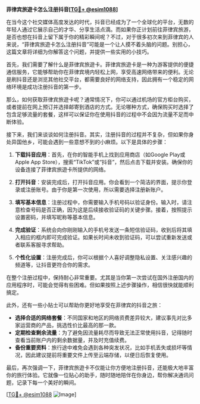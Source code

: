 **菲律宾旅遊卡怎么注册抖音[[TG💪+ @esim1088](https://t.me/s/esim1088)]**

在当今这个社交媒体高度发达的时代，抖音已经成为了一个全球化的平台，无数的年轻人通过它展示自己的才华、分享生活点滴。而如果你正计划前往菲律宾旅游，是否也想在抖音上留下属于你的精彩瞬间呢？不过，对于很多初次来到菲律宾的人来说，“菲律宾旅遊卡怎么注册抖音”可能是一个让人摸不着头脑的问题。别担心，这篇文章将详细为你解答这个问题，并提供一些实用的小技巧。

首先，我们需要了解什么是菲律宾旅遊卡。菲律宾旅遊卡是一种为游客提供的便捷通信服务，它能够帮助你在菲律宾境内轻松上网，享受高速网络带来的便利。无论是刷抖音还是浏览其他社交平台，都需要良好的网络支持，因此拥有一个稳定的网络环境是成功注册抖音的第一步。

那么，如何获取菲律宾旅遊卡呢？通常情况下，你可以通过机场的官方柜台购买，或者提前在网上预订并选择邮寄到酒店的方式。无论哪种方式，确保购买时选择了包含足够流量的套餐，这样可以保证你在使用抖音的过程中不会因为流量不足而中断体验。

接下来，我们来谈谈如何注册抖音。其实，注册抖音的过程并不复杂，但如果你身处异国他乡，可能会遇到一些意想不到的小麻烦。以下是具体的步骤：

1. **下载抖音应用**：首先，在你的智能手机上找到应用商店（如Google Play或Apple App Store），搜索“TikTok”或“抖音”，然后点击下载并安装。确保你的设备连接了菲律宾旅遊卡所提供的网络。

2. **打开抖音**：安装完成后，打开抖音应用。你会看到一个简洁的界面，提示你登录或注册账号。由于你是第一次使用，所以需要选择注册新账户。

3. **填写基本信息**：注册过程中，你需要输入手机号码以验证身份。输入时，请注意检查号码是否正确，因为这是后续接收验证码的关键步骤。接着，按照提示设置密码，并填写昵称等基本信息。

4. **完成验证**：系统会向你刚刚输入的手机号发送一条短信验证码，收到后将其填入相应的框内即可完成验证。如果长时间未收到验证码，可以尝试重新发送或者联系客服寻求帮助。

5. **个性化设置**：注册完成后，你可以根据个人喜好调整隐私设置、关注感兴趣的频道等，让抖音更符合你的需求。

在整个注册过程中，保持耐心非常重要。尤其是当你第一次尝试在国外注册国内的应用程序时，可能会觉得有些困难。但如果按照上述步骤操作，相信很快就能顺利搞定。

此外，还有一些小贴士可以帮助你更好地享受在菲律宾的抖音之旅：

- **选择合适的网络套餐**：不同国家和地区的网络资费差异较大，建议事先对比多家运营商的产品，挑选性价比最高的那一款。
- **定期检查剩余流量**：为了避免因流量耗尽而导致无法正常使用抖音，记得随时查看当前账户内的剩余数据量，并及时充值续费。
- **备份重要资料**：旅行途中难免会遇到各种突发状况，比如手机丢失或损坏等情况，因此建议提前将重要文件上传至云端存储，以便日后恢复使用。

最后，再次强调一下，菲律宾旅遊卡不仅能让你方便地注册抖音，还能极大地丰富你的旅行体验。它就像一位贴心的助手，随时随地陪伴在你身边，帮你解决通讯问题，记录下每一个美好的瞬间。

[[TG💪+ @esim1088](https://t.me/s/esim1088) ![Image](https://i.postimg.cc/4NQfJmqS/Snipaste-2025-05-13-00-14-12.png)]